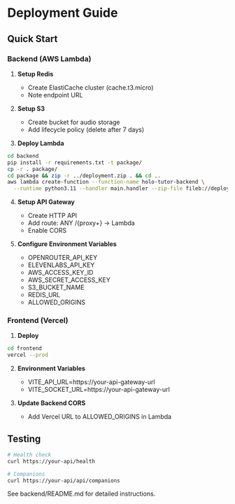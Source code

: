 # Deployment Guide

## Quick Start

### Backend (AWS Lambda)

1. **Setup Redis**
   - Create ElastiCache cluster (cache.t3.micro)
   - Note endpoint URL

2. **Setup S3**
   - Create bucket for audio storage
   - Add lifecycle policy (delete after 7 days)

3. **Deploy Lambda**
```bash
cd backend
pip install -r requirements.txt -t package/
cp -r . package/
cd package && zip -r ../deployment.zip . && cd ..
aws lambda create-function --function-name holo-tutor-backend \
  --runtime python3.11 --handler main.handler --zip-file fileb://deployment.zip
```

4. **Setup API Gateway**
   - Create HTTP API
   - Add route: ANY /{proxy+} → Lambda
   - Enable CORS

5. **Configure Environment Variables**
   - OPENROUTER_API_KEY
   - ELEVENLABS_API_KEY
   - AWS_ACCESS_KEY_ID
   - AWS_SECRET_ACCESS_KEY
   - S3_BUCKET_NAME
   - REDIS_URL
   - ALLOWED_ORIGINS

### Frontend (Vercel)

1. **Deploy**
```bash
cd frontend
vercel --prod
```

2. **Environment Variables**
   - VITE_API_URL=https://your-api-gateway-url
   - VITE_SOCKET_URL=https://your-api-gateway-url

3. **Update Backend CORS**
   - Add Vercel URL to ALLOWED_ORIGINS in Lambda

## Testing

```bash
# Health check
curl https://your-api/health

# Companions
curl https://your-api/api/companions
```

See backend/README.md for detailed instructions.
